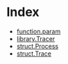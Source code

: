 # Index

<!-- START_INDEX -->
- [function.param](./function.param.md)
- [library.Tracer](./library.Tracer.md)
- [struct.Process](./struct.Process.md)
- [struct.Trace](./struct.Trace.md)
<!-- END_INDEX -->
